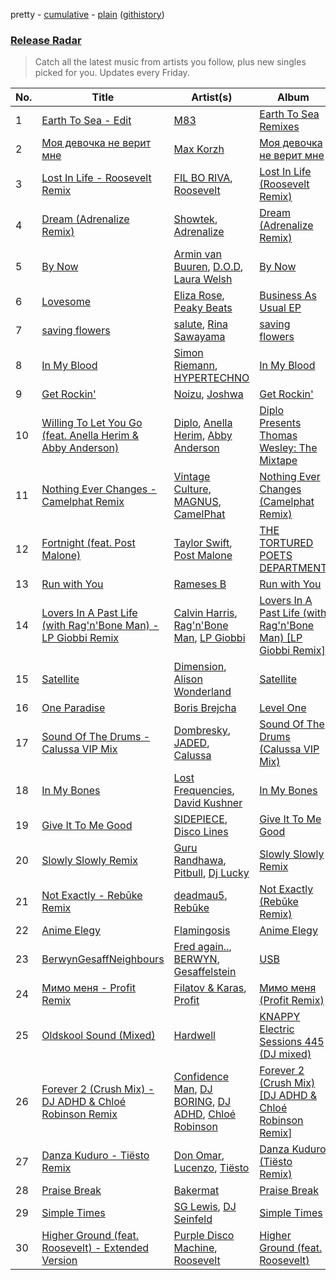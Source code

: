 pretty - [cumulative](/playlists/cumulative/Release%20Radar.md) - [plain](/playlists/plain/37i9dQZEVXbsudmxBFKW7G) ([githistory](https://github.githistory.xyz/vitokorn/spotify-playlist-archive/blob/master/playlists/plain/37i9dQZEVXbsudmxBFKW7G))
### [Release Radar](https://open.spotify.com/playlist/37i9dQZEVXbsudmxBFKW7G)

> Catch all the latest music from artists you follow, plus new singles picked for you. Updates every Friday.

| No. | Title | Artist(s) | Album | Length |
|---|---|---|---|---|
| 1 | [Earth To Sea - Edit](https://open.spotify.com/track/4Tns3UgIMqGoqqpJS217Uf) | [M83](https://open.spotify.com/artist/63MQldklfxkjYDoUE4Tppz) | [Earth To Sea Remixes](https://open.spotify.com/album/30TBTtRSd2SqTdwG24J0pk) | 4:30 |
| 2 | [Моя девочка не верит мне](https://open.spotify.com/track/24loT1nK0uDc6wQ1Fjrng1) | [Max Korzh](https://open.spotify.com/artist/5meD8C7oGK5yUEY2T7ZZ7W) | [Моя девочка не верит мне](https://open.spotify.com/album/3zA2K6nbV497Q337GDohnp) | 3:54 |
| 3 | [Lost In Life - Roosevelt Remix](https://open.spotify.com/track/3f4baxfV0dQPAiXXOCqM9O) | [FIL BO RIVA](https://open.spotify.com/artist/3JE0uoggWwwYG6rSSJk0HN), [Roosevelt](https://open.spotify.com/artist/4AQrqVz6BYwy29iMxcGtx7) | [Lost In Life (Roosevelt Remix)](https://open.spotify.com/album/2GwF8p9eQQDFNnApTsPwrB) | 3:58 |
| 4 | [Dream (Adrenalize Remix)](https://open.spotify.com/track/0JwGnnL56XImqvqfNuRvJV) | [Showtek](https://open.spotify.com/artist/3gk0OYeLFWYupGFRHqLSR7), [Adrenalize](https://open.spotify.com/artist/6GebWeCCtey5pbQepRYD6c) | [Dream (Adrenalize Remix)](https://open.spotify.com/album/0f10jw8TGbVeg4qRHQTvyG) | 3:23 |
| 5 | [By Now](https://open.spotify.com/track/0OxLol8qf9zsrXSs1IqyMu) | [Armin van Buuren](https://open.spotify.com/artist/0SfsnGyD8FpIN4U4WCkBZ5), [D.O.D](https://open.spotify.com/artist/0Cs47vvRsPgEfliBU9KDiB), [Laura Welsh](https://open.spotify.com/artist/2QGdI8fUEuoVPJ4xuC5NDe) | [By Now](https://open.spotify.com/album/5ayaI14vSPFDIUK23VwzRX) | 2:33 |
| 6 | [Lovesome](https://open.spotify.com/track/6563duTX83eTMkc2AGETfE) | [Eliza Rose](https://open.spotify.com/artist/4XC335ouK6pXyq4QiIb8bP), [Peaky Beats](https://open.spotify.com/artist/1QEUzOmKdCmakEgcatckZd) | [Business As Usual EP](https://open.spotify.com/album/30URyJrwzIsoabTOMRncJw) | 4:33 |
| 7 | [saving flowers](https://open.spotify.com/track/4ZZO8buYpKMS7gR9koYhD9) | [salute](https://open.spotify.com/artist/1np8xozf7ATJZDi9JX8Dx5), [Rina Sawayama](https://open.spotify.com/artist/2KEqzdPS7M5YwGmiuPTdr5) | [saving flowers](https://open.spotify.com/album/2zPC36yrmSWqm2cgKb35yd) | 3:30 |
| 8 | [In My Blood](https://open.spotify.com/track/1uL6O5tmWgB9kdigJ6Ihdg) | [Simon Riemann](https://open.spotify.com/artist/0xhLKN9wlfEhYE1QJu7SMJ), [HYPERTECHNO](https://open.spotify.com/artist/4YYOTpMoikKdYWWuTWjbqo) | [In My Blood](https://open.spotify.com/album/352Sj00uZvzf1nMyTuw4H9) | 2:28 |
| 9 | [Get Rockin'](https://open.spotify.com/track/6FTus3GBuyRW10VbwgtUp7) | [Noizu](https://open.spotify.com/artist/3VRyybsQu0MDG0F2LBxnv7), [Joshwa](https://open.spotify.com/artist/1PzAgFVk9v8cxn9flrqrv5) | [Get Rockin'](https://open.spotify.com/album/2qKqssflCtHWY8jw63Qey6) | 3:02 |
| 10 | [Willing To Let You Go (feat. Anella Herim & Abby Anderson)](https://open.spotify.com/track/1ZZaOAx86pHrZR7Kb0RbKM) | [Diplo](https://open.spotify.com/artist/5fMUXHkw8R8eOP2RNVYEZX), [Anella Herim](https://open.spotify.com/artist/0aRXmCsqGxwpaBqY7WQOsN), [Abby Anderson](https://open.spotify.com/artist/0WicR9iYAPd0Bi7i3bz9MB) | [Diplo Presents Thomas Wesley: The Mixtape](https://open.spotify.com/album/2YEVAviqPGlcnc2ruyXcPE) | 3:12 |
| 11 | [Nothing Ever Changes - Camelphat Remix](https://open.spotify.com/track/2g0mTSsQCz7C36ee5Varka) | [Vintage Culture](https://open.spotify.com/artist/28uJnu5EsrGml2tBd7y8ts), [MAGNUS](https://open.spotify.com/artist/4pOglqMAavrWFo20ORRx5w), [CamelPhat](https://open.spotify.com/artist/240wlM8vDrf6S4zCyzGj2W) | [Nothing Ever Changes (Camelphat Remix)](https://open.spotify.com/album/0SkcnpoGxDAbhHcj9LA0tk) | 4:18 |
| 12 | [Fortnight (feat. Post Malone)](https://open.spotify.com/track/2OzhQlSqBEmt7hmkYxfT6m) | [Taylor Swift](https://open.spotify.com/artist/06HL4z0CvFAxyc27GXpf02), [Post Malone](https://open.spotify.com/artist/246dkjvS1zLTtiykXe5h60) | [THE TORTURED POETS DEPARTMENT](https://open.spotify.com/album/1Mo4aZ8pdj6L1jx8zSwJnt) | 3:48 |
| 13 | [Run with You](https://open.spotify.com/track/41HbnnffBq9GgIyOcsa9Hr) | [Rameses B](https://open.spotify.com/artist/06EfEcjc0vdvI6VNL0soIO) | [Run with You](https://open.spotify.com/album/5iRC46jSItt9RRfQNgiADS) | 3:05 |
| 14 | [Lovers In A Past Life (with Rag'n'Bone Man) - LP Giobbi Remix](https://open.spotify.com/track/52yvH039KJk9IerF0NTYWm) | [Calvin Harris](https://open.spotify.com/artist/7CajNmpbOovFoOoasH2HaY), [Rag'n'Bone Man](https://open.spotify.com/artist/4f9iBmdUOhQWeP7dcAn1pf), [LP Giobbi](https://open.spotify.com/artist/3oKnyRhYWzNsTiss5n4Z1J) | [Lovers In A Past Life (with Rag'n'Bone Man) [LP Giobbi Remix]](https://open.spotify.com/album/6LnXGn4Jb2lSb819kklrgn) | 2:53 |
| 15 | [Satellite](https://open.spotify.com/track/3tHCG0ISOA0pXscIdNrJml) | [Dimension](https://open.spotify.com/artist/1QMgre3BHX161ZHtWMUu6S), [Alison Wonderland](https://open.spotify.com/artist/11gWrKZMBsGQWmobv3oNfW) | [Satellite](https://open.spotify.com/album/07VhUtgyRdGGmMeo5lN5CW) | 3:25 |
| 16 | [One Paradise](https://open.spotify.com/track/1DvPVTjmYKddlTGqc41587) | [Boris Brejcha](https://open.spotify.com/artist/6caPJFLv1wesmM7gwK1ACy) | [Level One](https://open.spotify.com/album/2kGoaq6HWC2eMDujX5Ave6) | 7:54 |
| 17 | [Sound Of The Drums - Calussa VIP Mix](https://open.spotify.com/track/1b8SCvxOPUyn9rAvNtIpS4) | [Dombresky](https://open.spotify.com/artist/2GVtgxcx7jg5xVCZsIHSGN), [JADED](https://open.spotify.com/artist/6tCJN1fQNdFCEaOa8Da9Wf), [Calussa](https://open.spotify.com/artist/0BlAuudg3BELkqP2nONKSW) | [Sound Of The Drums (Calussa VIP Mix)](https://open.spotify.com/album/6jr1ZGsmfRlPmlLUOgwB5C) | 2:54 |
| 18 | [In My Bones](https://open.spotify.com/track/1dcK8O2qEq7E34o4ImQEco) | [Lost Frequencies](https://open.spotify.com/artist/7f5Zgnp2spUuuzKplmRkt7), [David Kushner](https://open.spotify.com/artist/33NVpKoXjItPwUJTMZIOiY) | [In My Bones](https://open.spotify.com/album/1KIJzQIjSlJaSQZ9qLf1kB) | 2:36 |
| 19 | [Give It To Me Good](https://open.spotify.com/track/11FsUxXUbxzr5mNqwioFFK) | [SIDEPIECE](https://open.spotify.com/artist/5czbzNZZfWpyFgZyfT3Mkk), [Disco Lines](https://open.spotify.com/artist/5Kmr0b3ip8g9P2i0dLTC3Z) | [Give It To Me Good](https://open.spotify.com/album/1TP8dirEaMbBuw0JgL40GT) | 2:49 |
| 20 | [Slowly Slowly Remix](https://open.spotify.com/track/4FUc2cg8aBasoMspxC14Qm) | [Guru Randhawa](https://open.spotify.com/artist/5rQoBDKFnd1n6BkdbgVaRL), [Pitbull](https://open.spotify.com/artist/0TnOYISbd1XYRBk9myaseg), [Dj Lucky](https://open.spotify.com/artist/4XCE9q0114mjNhnDNcUYp4) | [Slowly Slowly Remix](https://open.spotify.com/album/0N2iHK04XxBQZ1GEir5Rh0) | 4:05 |
| 21 | [Not Exactly - Rebūke Remix](https://open.spotify.com/track/0toCiiWUNHiWsfbshXY0TC) | [deadmau5](https://open.spotify.com/artist/2CIMQHirSU0MQqyYHq0eOx), [Rebūke](https://open.spotify.com/artist/113reBz1jA6rVxbXl55mlj) | [Not Exactly (Rebūke Remix)](https://open.spotify.com/album/3tuUxwV6i6hXlluIhz0ZCI) | 3:00 |
| 22 | [Anime Elegy](https://open.spotify.com/track/2C6DeQnc76EghAhhn4LIlB) | [Flamingosis](https://open.spotify.com/artist/75cW8FFekyCjj0mfZM1Gfb) | [Anime Elegy](https://open.spotify.com/album/2Iu9U2r3JcCybjc56OGs4f) | 4:08 |
| 23 | [BerwynGesaffNeighbours](https://open.spotify.com/track/21f4TjwWXbnqg8d5R6oq8Y) | [Fred again..](https://open.spotify.com/artist/4oLeXFyACqeem2VImYeBFe), [BERWYN](https://open.spotify.com/artist/5zatdvej2AxogC5pbu2msR), [Gesaffelstein](https://open.spotify.com/artist/3hteYQFiMFbJY7wS0xDymP) | [USB](https://open.spotify.com/album/6ZnRegEJuZRhLGrOKh0Y7n) | 2:03 |
| 24 | [Мимо меня - Profit Remix](https://open.spotify.com/track/3JUCeIqlitPjtecc3HixAP) | [Filatov & Karas](https://open.spotify.com/artist/5NW2uPFatEKjZQ5gpWD8HO), [Profit](https://open.spotify.com/artist/4vP1Z4xmasSlUQ0iSJtmUH) | [Мимо меня (Profit Remix)](https://open.spotify.com/album/13FhRtfd5LMfXawKbnjloR) | 3:33 |
| 25 | [Oldskool Sound (Mixed)](https://open.spotify.com/track/4o7BQNwl6A2Fv1g8f3h54n) | [Hardwell](https://open.spotify.com/artist/6BrvowZBreEkXzJQMpL174) | [KNAPPY Electric Sessions 445 (DJ mixed)](https://open.spotify.com/album/0tZTVNluvWg7HqB1aiFH1P) | 4:21 |
| 26 | [Forever 2 (Crush Mix) - DJ ADHD & Chloé Robinson Remix](https://open.spotify.com/track/0eIipAMZZspSHnVJIAOZ0O) | [Confidence Man](https://open.spotify.com/artist/0RwXnFrEoI8tltFvYpJgP6), [DJ BORING](https://open.spotify.com/artist/3MkIU5jhXTMK9pYQTRVI6p), [DJ ADHD](https://open.spotify.com/artist/7hOtK8fa4BkYO3CvLMpZCo), [Chloé Robinson](https://open.spotify.com/artist/0Qpm94Bbsi44jMAXg0cI66) | [Forever 2 (Crush Mix) [DJ ADHD & Chloé Robinson Remix]](https://open.spotify.com/album/7JFs8Lf4hGYsdWbxxCtnua) | 3:22 |
| 27 | [Danza Kuduro - Tiësto Remix](https://open.spotify.com/track/7mdDd1a4TtNGqDW1lXc14o) | [Don Omar](https://open.spotify.com/artist/33ScadVnbm2X8kkUqOkC6Z), [Lucenzo](https://open.spotify.com/artist/5bv5RplEOwdCvhq0EILh9E), [Tiësto](https://open.spotify.com/artist/2o5jDhtHVPhrJdv3cEQ99Z) | [Danza Kuduro (Tiësto Remix)](https://open.spotify.com/album/6Kd4z1ibE3aDC6lXOs3eMV) | 3:39 |
| 28 | [Praise Break](https://open.spotify.com/track/2bGaYqwsyiy0tq8ZqHel7M) | [Bakermat](https://open.spotify.com/artist/3MyFDtqB80WZvbtCZRsekM) | [Praise Break](https://open.spotify.com/album/1vPsTpxHJSTZnidXFr70he) | 3:27 |
| 29 | [Simple Times](https://open.spotify.com/track/29ePEJHqeyGamy2UqDIHtY) | [SG Lewis](https://open.spotify.com/artist/0GG2cWaonE4JPrjcCCQ1EG), [DJ Seinfeld](https://open.spotify.com/artist/37YzpfBeFju8QRZ3g0Ha1Q) | [Simple Times](https://open.spotify.com/album/5keWYf9jGTOgS4AjKYgq13) | 4:14 |
| 30 | [Higher Ground (feat. Roosevelt) - Extended Version](https://open.spotify.com/track/5S3W2U0NyQ2cA17RkCJ6lI) | [Purple Disco Machine](https://open.spotify.com/artist/2WBJQGf1bT1kxuoqziH5g4), [Roosevelt](https://open.spotify.com/artist/4AQrqVz6BYwy29iMxcGtx7) | [Higher Ground (feat. Roosevelt)](https://open.spotify.com/album/4z3arqhy2czeDTqLlWeiIj) | 6:27 |